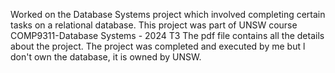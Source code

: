 Worked on the Database Systems project which involved completing certain tasks on a relational database. 
This project was part of UNSW course COMP9311-Database Systems - 2024 T3
The pdf file contains all the details about the project.
The project was completed and executed by me but l don't own the database, it is owned by UNSW.
